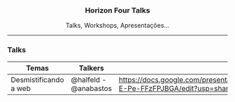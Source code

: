 <p align="center">
  <h3 align="center">Horizon Four Talks</h3>
  <p align="center">Talks, Workshops, Apresentações...</p>
</p>

---

### Talks

Temas                 | Talkers               | Sliders                                                                                              | Source code                                 
--------------------- | --------------------- | ---------------------------------------------------------------------------------------------------- | --------------------------------------------
Desmistificando a web | @halfeld - @anabastos | https://docs.google.com/presentation/d/1lQTgjlpUXXfW60txXwl5Zopgt9A0-E-Pe-FFzFPJBGA/edit?usp=sharing | https://github.com/anabastos/gatil-ascii-api
